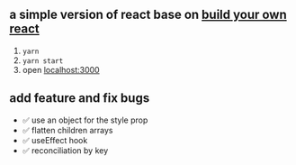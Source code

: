 ## a simple version of react base on [build your own react](https://pomb.us/build-your-own-react/)

1.  `yarn`
2.  `yarn start`
3.  open [localhost:3000](localhost:3000)

## add feature and fix bugs

- ✅ use an object for the style prop
- ✅ flatten children arrays
- ✅ useEffect hook
- ✅ reconciliation by key
